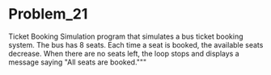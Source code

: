 # Problem_21
Ticket Booking Simulation program that simulates a bus ticket booking system. 
The bus has 8 seats. Each time a seat is booked, the available seats decrease. 
When there are no seats left, the loop stops and displays a message saying "All seats are booked."""
